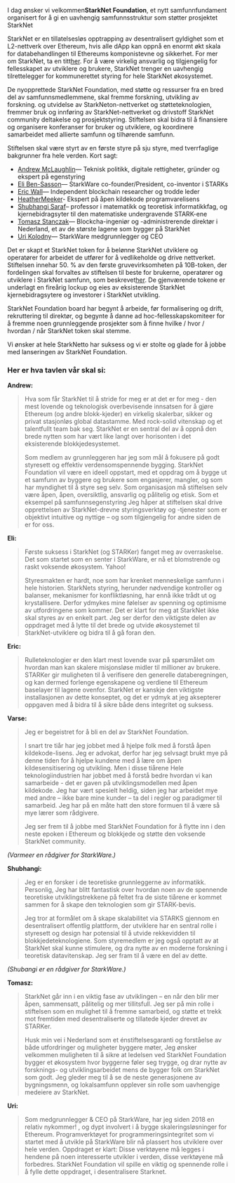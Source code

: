 I dag ønsker vi velkommen**StarkNet Foundation**, et nytt samfunnfundament organisert for å gi en uavhengig samfunnsstruktur som støtter prosjektet StarkNet

StarkNet er en tillatelsesløs opptrapping av desentralisert gyldighet som et L2-nettverk over Ethereum, hvis alle dApp kan oppnå en enormt økt skala for databehandlingen til Ethereums komponistevne og sikkerhet. For mer om StarkNet, ta en titt[her](https://starknet.io/). For å være virkelig ansvarlig og tilgjengelig for fellesskapet av utviklere og brukere, StarkNet trenger en uavhengig tilrettelegger for kommunerettet styring for hele StarkNet økosystemet.

De nyopprettede StarkNet Foundation, med støtte og ressurser fra en bred del av samfunnsmedlemmene, skal fremme forskning, utvikling av forskning. og utvidelse av StarkNeton-nettverket og støtteteknologien, fremmer bruk og innføring av StarkNet-nettverket og drivstoff StarkNet community deltakelse og prosjektstyring. Stiftelsen skal bidra til å finansiere og organisere konferanser for bruker og utviklere, og koordinere samarbeidet med allierte samfunn og tilhørende samfunn.

Stiftelsen skal være styrt av en første styre på sju styre, med tverrfaglige bakgrunner fra hele verden. Kort sagt:

* [Andrew McLaughlin](https://andrew.mclaughl.in/about-me)— Teknisk politikk, digitale rettigheter, gründer og ekspert på egenstyring
* [Eli Ben-Sasson](https://starkware.co/media-kit/?founder=Eli#founders)— StarkWare co-founder/President, co-inventor i STARKs
* [Eric Wall](https://en.wikipedia.org/wiki/Eric_Wall_(researcher))— Independent blockchain researcher og trodde leder
* [HeatherMeeker](http://www.heathermeeker.com/)- Ekspert på åpen kildekode programvarelisens
* [Shubhangi Saraf](https://www.math.toronto.edu/ssaraf/)– professor i matematikk og teoretisk informatikkfag, og kjernebidragsyter til den matematiske undergravende STARK-ene
* [Tomasz Stanczak](https://www.linkedin.com/in/tomaszkajetanstanczak/?originalSubdomain=uk)— Blockcha-ingeniør og -administrerende direktør i Nederland, et av de største lagene som bygger på StarkNet
* [Uri Kolodny](https://starkware.co/media-kit/?founder=Uri#founders)— StarkWare medgrunnlegger og CEO

Det er skapt et StarkNet token for å belønne StarkNet utviklere og operatører for arbeidet de utfører for å vedlikeholde og drive nettverket. Stiftelsen innehar 50. % av den første gruvevirksomheten på 10B-token, der fordelingen skal forvaltes av stiftelsen til beste for brukerne, operatører og utviklere i StarkNet samfunn, som beskrevet[her](https://medium.com/starkware/part-3-starknet-token-design-5cc17af066c6). De gjenværende tokene er underlagt en fireårig lockup og eies av eksisterende StarkNet kjernebidragsytere og investorer i StarkNet utvikling.

StarkNet Foundation board har begynt å arbeide, før formalisering og drift, rekruttering til direktør, og begynte å danne ad hoc-fellesskapskomiteer for å fremme noen grunnleggende prosjekter som å finne hvilke / hvor / hvordan / når StarkNet token skal stemme.

Vi ønsker at hele StarkNetto har suksess og vi er stolte og glade for å jobbe med lanseringen av StarkNet Foundation.



### Her er hva tavlen vår skal si:

**Andrew:**

> Hva som får StarkNet til å stride for meg er at det er for meg - den mest lovende og teknologisk overbevisende innsatsen for å gjøre Ethereum (og andre blokk-kjeder) en virkelig skalerbar, sikker og privat stasjonløs global datastamme. Med rock-solid vitenskap og et talentfullt team bak seg. StarkNet er en sentral del av å oppnå den brede nytten som har vært like langt over horisonten i det eksisterende blokkjedesystemet.
> 
> Som medlem av grunnleggeren har jeg som mål å fokusere på godt styresett og effektiv verdensomspennende bygging. StarkNet Foundation vil være en ideell oppstart, med et oppdrag om å bygge ut et samfunn av byggere og brukere som engasjerer, mangler, og som har myndighet til å styre seg selv. Som organisasjon må stiftelsen selv være åpen, åpen, oversiktlig, ansvarlig og pålitelig og etisk. Som et eksempel på samfunnsegenstyring Jeg håper at stiftelsen skal drive opprettelsen av StarkNet-drevne styringsverktøy og -tjenester som er objektivt intuitive og nyttige – og som tilgjengelig for andre siden de er for oss.

**Eli:**

> Første suksess i StarkNet (og STARKer) fanget meg av overraskelse. Det som startet som en senter i StarkWare, er nå et blomstrende og raskt voksende økosystem. Yahoo!
> 
> Styresmakten er hardt, noe som har krenket menneskelige samfunn i hele historien. StarkNets styring, herunder nødvendige kontroller og balanser, mekanismer for konfliktløsning, har ennå ikke trådt ut og krystallisere. Derfor ydmykes mine følelser av spenning og optimisme av utfordringene som kommer. Det er klart for meg at StarkNet ikke skal styres av en enkelt part. Jeg ser derfor den viktigste delen av oppdraget med å lytte til det brede og utvide økosystemet til StarkNet-utviklere og bidra til å gå foran den.

**Eric:**

> Rulleteknologier er den klart mest lovende svar på spørsmålet om hvordan man kan skalere misjonsløse midler til millioner av brukere. STARKer gir muligheten til å verifisere den generelle databeregningen, og kan dermed forlenge egenskapene og verdiene til Ethereum baselayer til lagene ovenfor. StarkNet er kanskje den viktigste installasjonen av dette konseptet, og det er ydmyk at jeg aksepterer oppgaven med å bidra til å sikre både dens integritet og suksess.

**Varse:**

> Jeg er begeistret for å bli en del av StarkNet Foundation.
> 
> I snart tre tiår har jeg jobbet med å hjelpe folk med å forstå åpen kildekode-lisens. Jeg er advokat, derfor har jeg selvsagt brukt mye på denne tiden for å hjelpe kundene med å lære om åpen kildesensitisering og utvikling. Men i disse tiårene Hele teknologiindustrien har jobbet med å forstå bedre hvordan vi kan samarbeide - det er gaven på utviklingsmodellen med åpen kildekode. Jeg har vært spesielt heldig, siden jeg har arbeidet mye med andre – ikke bare mine kunder – ta del i regler og paradigmer til samarbeid. Jeg har på en måte hatt den store formuen til å være så mye lærer som rådgivere.
> 
> Jeg ser frem til å jobbe med StarkNet Foundation for å flytte inn i den neste epoken i Ethereum og blokkjede og støtte den voksende StarkNet community.

*(Varmeer en rådgiver for StarkWare.)*

**Shubhangi:**

> Jeg er en forsker i de teoretiske grunnleggerne av informatikk. Personlig, Jeg har blitt fantastisk over hvordan noen av de spennende teoretiske utviklingstrekkene på feltet fra de siste tiårene er kommet sammen for å skape den teknologien som gir STARK-bevis.
> 
> Jeg tror at formålet om å skape skalabilitet via STARKS gjennom en desentralisert offentlig plattform, der utviklere har en sentral rolle i styresett og design har potensial til å utvide rekkevidden til blokkjedeteknologiene. Som styremedlem er jeg også opptatt av at StarkNet skal kunne stimulere, og dra nytte av en moderne forskning i teoretisk datavitenskap. Jeg ser fram til å være en del av dette.

*(Shubangi er en rådgiver for StarkWare.)*

**Tomasz:**

> StarkNet går inn i en viktig fase av utviklingen – en når den blir mer åpen, sammensatt, pålitelig og mer tillitsfull. Jeg ser på min rolle i stiftelsen som en mulighet til å fremme samarbeid, og støtte et trekk mot fremtiden med desentraliserte og tillatede kjeder drevet av STARKer.
> 
> Husk min vei i Nederland som et énstiftelsesgaranti og forståelse av både utfordringer og muligheter byggere møter, Jeg ønsker velkommen muligheten til å sikre at ledelsen ved StarkNet Foundation bygger et økosystem hvor byggerne føler seg trygge, og drar nytte av forsknings- og utviklingsarbeidet mens de bygger folk om StarkNet som godt. Jeg gleder meg til å se de neste generasjonene av bygningsmenn, og lokalsamfunn opplever sin rolle som uavhengige medeiere av StarkNet.

**Uri:**

> Som medgrunnlegger & CEO på StarkWare, har jeg siden 2018 en relativ nykommer! , og dypt involvert i å bygge skaleringsløsninger for Ethereum. Programverktøyet for programmeringsintegritet som vi startet med å utvikle på StarkWare blir nå plassert hos utviklere over hele verden. Oppdraget er klart: Disse verktøyene må legges i hendene på noen interesserte utvikler i verden, disse verktøyene må forbedres. StarkNet Foundation vil spille en viktig og spennende rolle i å fylle dette oppdraget, i desentralisere Starknet.